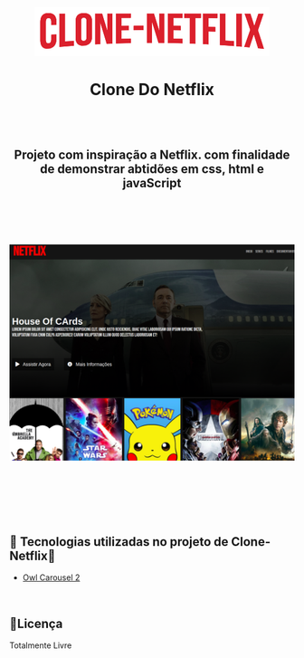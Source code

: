 <div align="center">
  <img src="./src/image/clone-netflix.png" alt="">
  <h1 >Clone Do Netflix</h1>
  <br>
  <h2 style="margin-top: 50px;">Projeto com inspiração a Netflix. com finalidade de demonstrar abtidões em css, html e javaScript</h2>
  <div>
    <img src="https://img.shields.io/github/languages/top/FullBarbosa/home-netflix" alt="">
    <img src="https://img.shields.io/github/languages/count/FullBarbosa/home-netflix" alt="">
  </div>

  <br><br>

  <img style="width: 800px;" src="/src/image/cloneflix.png" alt="imagem de home do netflix clone">
</div>

<br><br>

<div style="margin-top: 80px;">
  <h2> 🚀 Tecnologias utilizadas no projeto de Clone-Netflix🚀</h2>
  <ul>
    <li>
      <a href="https://owlcarousel2.github.io/OwlCarousel2/demos/basic.html">Owl Carousel 2</a>
    </li>
  </ul>
<br>
  <h2>📝Licença</h2>
  <p>Totalmente Livre</p>
</div>







